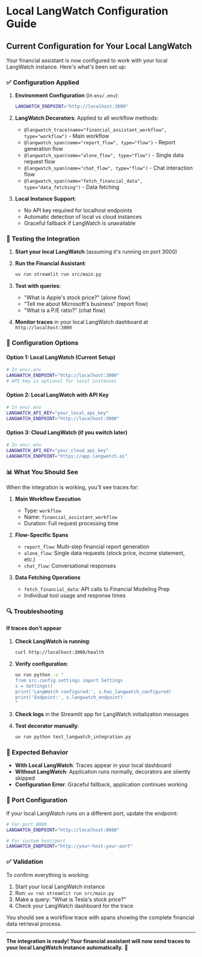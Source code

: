 # Local LangWatch Configuration Guide

## Current Configuration for Your Local LangWatch

Your financial assistant is now configured to work with your local LangWatch instance. Here's what's been set up:

### ✅ Configuration Applied

1. **Environment Configuration** (in `env/.env`):

   ```bash
   LANGWATCH_ENDPOINT="http://localhost:3000"
   ```

2. **LangWatch Decorators**: Applied to all workflow methods:
   - `@langwatch_trace(name="financial_assistant_workflow", type="workflow")` - Main workflow
   - `@langwatch_span(name="report_flow", type="flow")` - Report generation flow
   - `@langwatch_span(name="alone_flow", type="flow")` - Single data request flow  
   - `@langwatch_span(name="chat_flow", type="flow")` - Chat interaction flow
   - `@langwatch_span(name="fetch_financial_data", type="data_fetching")` - Data fetching

3. **Local Instance Support**:
   - No API key required for localhost endpoints
   - Automatic detection of local vs cloud instances
   - Graceful fallback if LangWatch is unavailable

### 🚀 Testing the Integration

1. **Start your local LangWatch** (assuming it's running on port 3000)

2. **Run the Financial Assistant**:

   ```bash
   uv run streamlit run src/main.py
   ```

3. **Test with queries**:
   - "What is Apple's stock price?" (alone flow)
   - "Tell me about Microsoft's business" (report flow)  
   - "What is a P/E ratio?" (chat flow)

4. **Monitor traces** in your local LangWatch dashboard at `http://localhost:3000`

### 🔧 Configuration Options

#### Option 1: Local LangWatch (Current Setup)

```bash
# In env/.env
LANGWATCH_ENDPOINT="http://localhost:3000"
# API key is optional for local instances
```

#### Option 2: Local LangWatch with API Key

```bash
# In env/.env
LANGWATCH_API_KEY="your_local_api_key"  
LANGWATCH_ENDPOINT="http://localhost:3000"
```

#### Option 3: Cloud LangWatch (if you switch later)

```bash
# In env/.env
LANGWATCH_API_KEY="your_cloud_api_key"
LANGWATCH_ENDPOINT="https://app.langwatch.ai"
```

### 📊 What You Should See

When the integration is working, you'll see traces for:

1. **Main Workflow Execution**
   - Type: `workflow`
   - Name: `financial_assistant_workflow`
   - Duration: Full request processing time

2. **Flow-Specific Spans**
   - `report_flow`: Multi-step financial report generation
   - `alone_flow`: Single data requests (stock price, income statement, etc.)
   - `chat_flow`: Conversational responses

3. **Data Fetching Operations**
   - `fetch_financial_data`: API calls to Financial Modeling Prep
   - Individual tool usage and response times

### 🔍 Troubleshooting

#### If traces don't appear

1. **Check LangWatch is running**:

   ```bash
   curl http://localhost:3000/health
   ```

2. **Verify configuration**:

   ```bash
   uv run python -c "
   from src.config.settings import Settings
   s = Settings()
   print('LangWatch configured:', s.has_langwatch_configured)
   print('Endpoint:', s.langwatch_endpoint)
   "
   ```

3. **Check logs** in the Streamlit app for LangWatch initialization messages

4. **Test decorator manually**:

   ```bash
   uv run python test_langwatch_integration.py
   ```

### 🎯 Expected Behavior

- **With Local LangWatch**: Traces appear in your local dashboard
- **Without LangWatch**: Application runs normally, decorators are silently skipped
- **Configuration Error**: Graceful fallback, application continues working

### 🔄 Port Configuration

If your local LangWatch runs on a different port, update the endpoint:

```bash
# For port 8080
LANGWATCH_ENDPOINT="http://localhost:8080"

# For custom host/port
LANGWATCH_ENDPOINT="http://your-host:your-port"
```

### ✅ Validation

To confirm everything is working:

1. Start your local LangWatch instance
2. Run: `uv run streamlit run src/main.py`
3. Make a query: "What is Tesla's stock price?"
4. Check your LangWatch dashboard for the trace

You should see a workflow trace with spans showing the complete financial data retrieval process.

---

**The integration is ready! Your financial assistant will now send traces to your local LangWatch instance automatically.** 🎉
